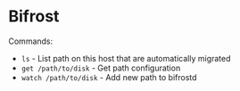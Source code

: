 # Bifrost

Commands:

 * `ls` - List path on this host that are automatically migrated
 * `get /path/to/disk` - Get path configuration
 * `watch /path/to/disk` - Add new path to bifrostd
